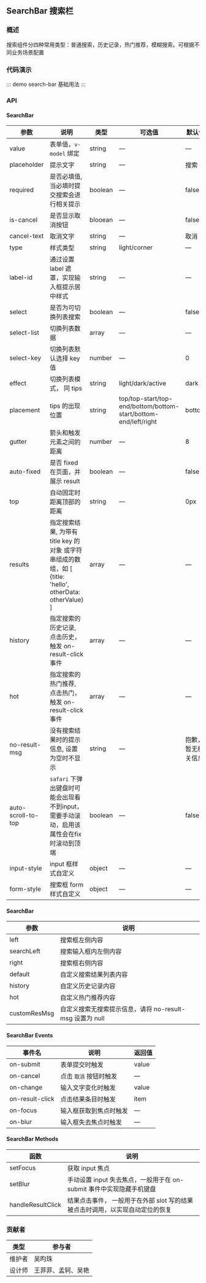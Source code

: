 ## SearchBar 搜索栏

### 概述

搜索组件分四种常用类型：普通搜索，历史记录，热门推荐，模糊搜索。可根据不同业务场景配置

### 代码演示

::: demo search-bar
基础用法
:::

### API

#### SearchBar
| 参数      | 说明          | 类型      | 可选值                           | 默认值  |
|---------- |-------------- |---------- |--------------------------------  |-------- |
| value | 表单值，`v-model` 绑定 | string | — | — |
| placeholder | 提示文字 | string | — | 搜索 |
| required | 是否必填值, 当必填时提交搜索会进行相关提示 | boolean | — | false |
| is-cancel | 是否显示取消按钮 | blooean | — | false |
| cancel-text | 取消文字 | string | — | 取消 |
| type | 样式类型 | string | light/corner | — | — |
| label-id | 通过设置 label 遮罩，实现输入框提示居中样式 | string | — | — |
| select | 是否为可切换列表搜索 | boolean | — | false | 
| select-list | 切换列表数据 | array | — | — |
| select-key | 切换列表默认选择 key 值 | number| — | 0 |
| effect | 切换列表模式， 同 tips | string | light/dark/active | dark |
| placement | tips 的出现位置 | string | top/top-start/top-end/bottom/bottom-start/bottom-end/left/right | bottom|
| gutter | 箭头和触发元素之间的距离 | number | — | 8 |
| auto-fixed | 是否 fixed 在页面，并展示 result | boolean | — |  false |
| top | 自动固定时距离顶部的距离 | string | — | 0px |
| results | 指定搜索结果, 为带有 title key 的对象 或字符串组成的数组，如 [ {title: 'hello', otherData: otherValue} ]  | array | — | — |
| history | 指定搜索的历史记录, 点击历史，触发 on-result-click 事件 | array | — | — |
| hot | 指定搜索的热门推荐, 点击热门，触发 on-result-click 事件 | array | — | — |
| no-result-msg | 没有搜索结果时的提示信息, 设置为空时不显示 | string | — | 抱歉， 暂无相关信息 |
| auto-scroll-to-top | `safari` 下弹出键盘时可能会出现看不到input，需要手动滚动，启用该属性会在fix时滚动到顶端 | boolean | — | false |
| input-style | input 框样式自定义 | object |  — | — |
| form-style | 搜索框 form 样式自定义 | object |  — | — |
#### SearchBar
| 参数      | 说明          |
|---------- |-------------- |
| left | 搜索框左侧内容 | 
| searchLeft | 搜索输入框内左侧内容 |
| right | 搜索框右侧内容 |
| default | 自定义搜索结果列表内容 |
| history | 自定义历史记录内容 |
| hot | 自定义热门推荐内容 |
| customResMsg | 自定义搜索无搜索提示信息，请将 no-result-msg 设置为 null |

#### SearchBar Events
| 事件名      | 说明          | 返回值                           |
|---------- |-------------- |--------------------------------  |
| on-submit | 表单提交时触发 | value |
| on-cancel | 点击 `取消` 按钮时触发 | — |
| on-change | 输入文字变化时触发 | value |
| on-result-click | 点击结果条目时触发 | item |
| on-focus | 输入框获取到焦点时触发 | — |
| on-blur | 输入框失去焦点时触发 | — |

#### SearchBar Methods
| 函数            | 说明          |
|--------------- |-------------- |
| setFocus | 获取 input 焦点 |
| setBlur | 手动设置 input 失去焦点，一般用于在 on-submit 事件中实现隐藏手机键盘 |
| handleResultClick | 结果点击事件， 一般用于在外部 slot 写的结果被点击时调用，以实现自动定位的恢复 |


### 贡献者
| 类型       | 参与者                          |
|---------- |--------------------------------  |
| 维护者 | 吴昀珠 |
| 设计师 | 王菲菲、孟轲、吴艳 |

